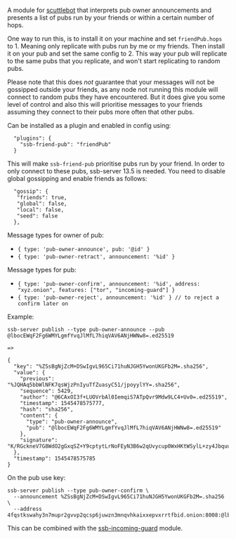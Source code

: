 A module for [scuttlebot](https://github.com/ssbc/scuttlebot) that
interprets pub owner announcements and presents a list of pubs run by
your friends or within a certain number of hops.

One way to run this, is to install it on your machine and set
`friendPub.hops` to 1. Meaning only replicate with pubs run by me or
my friends. Then install it on your pub and set the same config
to 2. This way your pub will replicate to the same pubs that you
replicate, and won't start replicating to random pubs.

Please note that this does *not* guarantee that your messages will not
be gossipped outside your friends, as any node not running this module
will connect to random pubs they have encountered. But it does give
you some level of control and also this will prioritise messages to
your friends assuming they connect to their pubs more often that other
pubs.

Can be installed as a plugin and enabled in config using:

```
  "plugins": {
    "ssb-friend-pub": "friendPub"
  }
```

This will make `ssb-friend-pub` prioritise pubs run by your friend. In
order to only connect to these pubs, ssb-server 13.5 is needed. You
need to disable global gossipping and enable friends as follows:

```
  "gossip": {
   "friends": true,
   "global": false,
   "local": false,
   "seed": false
  },
```


Message types for owner of pub:
 - `{ type: 'pub-owner-announce', pub: '@id' }`
 - `{ type: 'pub-owner-retract', announcement: '%id' }`

Message types for pub:
 - `{ type: 'pub-owner-confirm', announcement: '%id', address: "xyz.onion", features: ["tor", "incoming-guard"] }`
 - `{ type: 'pub-owner-reject', announcement: '%id' } // to reject a confirm later on`

Example:

```
ssb-server publish --type pub-owner-announce --pub @lbocEWqF2Fg6WMYLgmfYvqJlMfL7hiqVAV6ANjHWNw8=.ed25519

=>

{
  "key": "%ZSsBgNjZcM+DSwIgvL965Ci71huNJGH5YwonUKGFb2M=.sha256",
  "value": {
    "previous": "%JQHAq5bbWlNFK7qsWjzPnIyuTfZuasyC51/jpoyylYY=.sha256",
    "sequence": 5429,
    "author": "@6CAxOI3f+LUOVrbAl0IemqiS7ATpQvr9Mdw9LC4+Uv0=.ed25519",
    "timestamp": 1545478575777,
    "hash": "sha256",
    "content": {
      "type": "pub-owner-announce",
      "pub": "@lbocEWqF2Fg6WMYLgmfYvqJlMfL7hiqVAV6ANjHWNw8=.ed25519"
    },
    "signature": "K/RGckneV7G8WdO2gGxqSZ+Y9cptytLrNoFEyN3B6w2qUvycup0WxHKtWSylL+zy4Jbquu3Tv3pD0/fG2otVCw==.sig.ed25519"
  },
  "timestamp": 1545478575785
}
```

On the pub use key:

```
ssb-server publish --type pub-owner-confirm \
  --announcement %ZSsBgNjZcM+DSwIgvL965Ci71huNJGH5YwonUKGFb2M=.sha256 \
  --address 4fqstkswahy3n7mupr2gvvp2qcsp6juwzn3mnqvhkaixxepvxrrtfbid.onion:8008:@lbocEWqF2Fg6WMYLgmfYvqJlMfL7hiqVAV6ANjHWNw8=.ed25519
```

This can be combined with the
[ssb-incoming-guard](https://github.com/ssbc/ssb-incoming-guard)
module.
